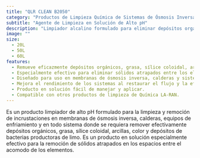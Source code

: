 ```yaml
---
title: "QLR CLEAN B2050"
category: "Productos de Limpieza Química de Sistemas de Ósmosis Inversa, Calderas, Sistemas de Enfriamiento y Procesos de Planta de Alimentos"
subtitle: "Agente de Limpieza en Solución de Alto pH"
description: "Limpiador alcalino formulado para eliminar depósitos orgánicos, grasas, sílice coloidal y otros sólidos atrapados en sistemas industriales de tratamiento de agua."
image: ""
size:
  - 20L
  - 50L
  - 60L
features:
  - Remueve eficazmente depósitos orgánicos, grasa, sílice coloidal, arcillas, color y bacterias productoras de limo.
  - Especialmente efectivo para eliminar sólidos atrapados entre los elementos de membranas y equipos.
  - Diseñado para uso en membranas de ósmosis inversa, calderas y sistemas de enfriamiento.
  - Mejora el rendimiento de los sistemas al restaurar el flujo y la eficiencia de los equipos.
  - Producto en solución fácil de manejar y aplicar.
  - Compatible con otros productos de limpieza de Química LA-RAN.
---
```


Es un producto limpiador de alto pH formulado para la limpieza y remoción de incrustaciones en membranas de ósmosis inversa, calderas, equipos de enfriamiento y en todo sistema donde se requiera remover efectivamente depósitos orgánicos, grasa, sílice coloidal, arcillas, color y depósitos de bacterias productoras de limo. Es un producto en solución especialmente efectivo para la remoción de sólidos atrapados en los espacios entre el acomodo de los elementos.
